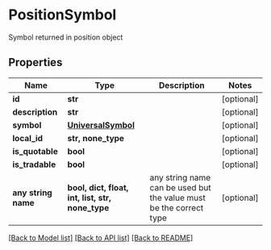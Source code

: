 # PositionSymbol

Symbol returned in position object

## Properties
Name | Type | Description | Notes
------------ | ------------- | ------------- | -------------
**id** | **str** |  | [optional] 
**description** | **str** |  | [optional] 
**symbol** | [**UniversalSymbol**](UniversalSymbol.md) |  | [optional] 
**local_id** | **str, none_type** |  | [optional] 
**is_quotable** | **bool** |  | [optional] 
**is_tradable** | **bool** |  | [optional] 
**any string name** | **bool, dict, float, int, list, str, none_type** | any string name can be used but the value must be the correct type | [optional]

[[Back to Model list]](../README.md#documentation-for-models) [[Back to API list]](../README.md#documentation-for-api-endpoints) [[Back to README]](../README.md)



